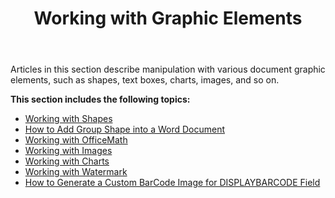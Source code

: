 ﻿---
title: Working with Graphic Elements
description: "Introduction to Shape node, basic graphic element in Aspose.Words for Java."
type: docs
weight: 120
url: /java/working-with-graphic-elements/
---

Articles in this section describe manipulation with various document graphic elements, such as shapes, text boxes, charts, images, and so on. 

**This section includes the following topics:**

- [Working with Shapes](/words/java/working-with-shapes/)
- [How to Add Group Shape into a Word Document](/words/java/how-to-add-group-shape-into-a-word-document/)
- [Working with OfficeMath](/words/java/working-with-officemath/)
- [Working with Images](/words/java/working-with-images/)
- [Working with Charts](/words/java/working-with-charts/)
- [Working with Watermark](/words/java/working-with-watermark/)
- [How to Generate a Custom BarCode Image for DISPLAYBARCODE Field](/words/java/how-to-generate-a-custom-barcode-image-for-displaybarcode-field/)

